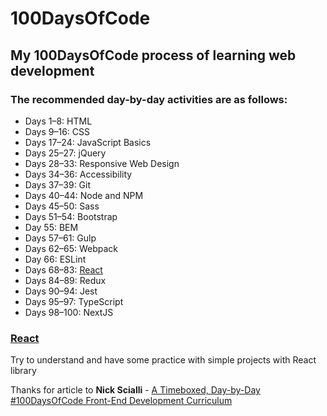 # 100DaysOfCode
## My 100DaysOfCode process of learning web development

### **The recommended day-by-day activities are as follows:**

- Days 1–8: HTML
- Days 9–16: CSS
- Days 17–24: JavaScript Basics
- Days 25–27: jQuery
- Days 28–33: Responsive Web Design
- Days 34–36: Accessibility
- Days 37–39: Git
- Days 40–44: Node and NPM
- Days 45–50: Sass
- Days 51–54: Bootstrap
- Day 55: BEM
- Days 57–61: Gulp
- Days 62–65: Webpack
- Day 66: ESLint
- Days 68–83: [React](#React)
- Days 84–89: Redux
- Days 90–94: Jest
- Days 95–97: TypeScript
- Days 98–100: NextJS



### [React](#react/filter-search)
Try to understand and have some practice with simple projects with React library





Thanks for article to __Nick Scialli__ - [A Timeboxed, Day-by-Day #100DaysOfCode Front-End Development Curriculum](https://levelup.gitconnected.com/a-100daysofcode-timeboxed-front-end-development-curriculum-cb4b6c2081c2)
